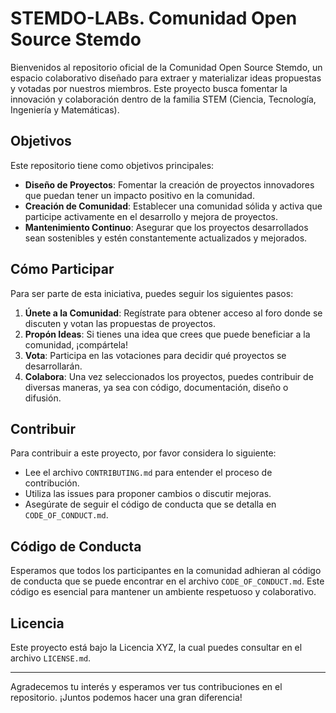 # STEMDO-LABs. Comunidad Open Source Stemdo

Bienvenidos al repositorio oficial de la Comunidad Open Source Stemdo, un espacio colaborativo diseñado para extraer y materializar ideas propuestas y votadas por nuestros miembros. Este proyecto busca fomentar la innovación y colaboración dentro de la familia STEM (Ciencia, Tecnología, Ingeniería y Matemáticas).

## Objetivos

Este repositorio tiene como objetivos principales:

- **Diseño de Proyectos**: Fomentar la creación de proyectos innovadores que puedan tener un impacto positivo en la comunidad.
- **Creación de Comunidad**: Establecer una comunidad sólida y activa que participe activamente en el desarrollo y mejora de proyectos.
- **Mantenimiento Continuo**: Asegurar que los proyectos desarrollados sean sostenibles y estén constantemente actualizados y mejorados.

## Cómo Participar

Para ser parte de esta iniciativa, puedes seguir los siguientes pasos:

1. **Únete a la Comunidad**: Regístrate para obtener acceso al foro donde se discuten y votan las propuestas de proyectos.
2. **Propón Ideas**: Si tienes una idea que crees que puede beneficiar a la comunidad, ¡compártela!
3. **Vota**: Participa en las votaciones para decidir qué proyectos se desarrollarán.
4. **Colabora**: Una vez seleccionados los proyectos, puedes contribuir de diversas maneras, ya sea con código, documentación, diseño o difusión.

## Contribuir

Para contribuir a este proyecto, por favor considera lo siguiente:

- Lee el archivo `CONTRIBUTING.md` para entender el proceso de contribución.
- Utiliza las issues para proponer cambios o discutir mejoras.
- Asegúrate de seguir el código de conducta que se detalla en `CODE_OF_CONDUCT.md`.

## Código de Conducta

Esperamos que todos los participantes en la comunidad adhieran al código de conducta que se puede encontrar en el archivo `CODE_OF_CONDUCT.md`. Este código es esencial para mantener un ambiente respetuoso y colaborativo.

## Licencia

Este proyecto está bajo la Licencia XYZ, la cual puedes consultar en el archivo `LICENSE.md`.

---

Agradecemos tu interés y esperamos ver tus contribuciones en el repositorio. ¡Juntos podemos hacer una gran diferencia!

